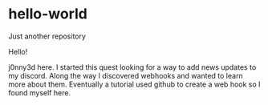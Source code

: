 # hello-world
Just another repository

Hello!

j0nny3d here. I started this quest looking for a way to add news updates to my discord.
Along the way I discovered webhooks and wanted to learn more about them. 
Eventually a tutorial used github to create a web hook so I found myself here. 
